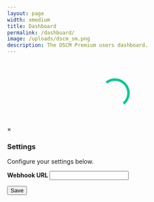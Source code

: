 ```yaml
---
layout: page
width: xmedium
title: Dashboard
permalink: /dashboard/
image: /uploads/dscm_sm.png
description: The DSCM Premium users dashboard.
---
```

<link rel="stylesheet" href="https://cdn.datatables.net/1.13.6/css/jquery.dataTables.min.css">
<link rel="stylesheet" href="/assets/css/dashboard.css">
<script type="text/javascript" src="https://cdn.datatables.net/1.13.6/js/jquery.dataTables.min.js"></script>
<script src="https://auth.magic.link/pnp/callback" data-magic-publishable-api-key="pk_live_3A7B3A29118F5872"></script>
<script type="text/javascript" src="/assets/js/dashboard.js"></script>

<p>
<div id="dashboardButtons" hidden>
<button class="uk-button uk-button-primary" onclick="showDetectionsOverview()">
  Detections overview
</button>&nbsp;
<button class="uk-button uk-button-primary" onclick="showInstallationsOverview()">
  Installations overview
</button>
&nbsp;<button id="subscription_button" class="uk-button uk-button-primary" onclick="location.href='https://billing.stripe.com/p/login/3cs18a29O1kk7zq4gg'">
  Manage subscription
</button>&nbsp;
<button class="uk-button uk-button-danger">
  <a href="/contact" style="color: #fff; border-bottom:0px">Need help?</a>
</button>
</div>
</p>

<script>
  var token = "";
  var u = "https://" + domain + "/dashboard";
  window.addEventListener('@magic/ready', (event) => {
    const { magic, idToken, userMetadata, oauth } = event.detail;
    token = idToken;

    $.ajax({
      url: u,
      dataType: 'json',
      beforeSend: function (request) { request.setRequestHeader("Authorization", "Bearer " + idToken); },
      success: function (data) {
        if (data.error && data.error === 'No Premium plan found.') {
          $('#loader').hide();
          $('#dashboardTitle').html("❌ Access denied. No Premium plan found. <a href='/?plan=premium'>Sign up here</a> to get Premium.");
          $('#dashboardTitle').removeAttr('hidden');
        } else {
          // Populate the history table
          $('#history_table').DataTable({
            data: data.data,
            order: [[0, 'desc']],
            columns: [
              { data: 'Date' },
              { data: 'Clone' },
              { data: 'Website' },
              { data: 'Statistics', render: function (data, type, row) { return data + ' views' } },
              {
                data: 'Automated analysis', render: function (data, type, row) {
                  if (data.startsWith('http')) {
                    return '<a href="' + data + '" style="border-bottom:0px;" target="_blank"><button class="uk-button uk-button-primary uk-button-small">Analysis</button></a>'
                  } else {
                    return '';
                  }
                }
              },
              {
                data: 'Mitigate threat', render: function (data, type, row) {
                  return '<button class="uk-button uk-button-primary uk-button-small" onclick="mitigate(\'' + data + '\', \'' + idToken + '\', \'block_user_input\')">Mitigate</button>'
                }
              },
              {
                data: 'Status', render: function (data, type, row) {
                  return data == "Offline" ? '<font color="red">' + data + '</font>' : '<font color="green">' + data + '</font>';
                }
              }
            ]
          });

          // Populate the installations table
          $('#installations_table').DataTable({
            data: data.installations,
            order: [[0, 'desc']],
            columns: [
              { data: 'Protected website' },
              { data: 'Personal link' },
              {
                data: 'Status', render: function (data, type, row) {
                  return data == "Online" ? '<font color="green">' + data + '</font>' : '<font color="red">' + data + '</font>';
                }
              },
              {
                data: 'Webhook', render: function (data, type, row) {
                  var span = document.getElementById('webhook_enabled');
                  if (data) {
                      span.innerHTML = '<font color="green">[ENABLED]</font>';
                  } else {
                      span.innerHTML = '<font color="red">[DISABLED]</font>';
                  }
                  return '<a style="border-bottom: none;" onclick="openModal(\'' + row.ID + '\', \'' + data + '\')" uk-toggle><button class="uk-button uk-button-primary uk-button-small">Configure</button></a>';
                }
              }
            ]
          });

          $('#installations_table_wrapper').hide();
          $('#table').removeAttr('hidden');
          $('#dashboardButtons').removeAttr('hidden');
          $('#dashboardTitle').removeAttr('hidden');
          $('#loader').hide();
          $("a[href*='/login']").attr("href", "/logout").text("Logout");
	        $('#subscription_button').attr('onclick', 'location.href=\'' + data.stripe_portal + '\'');
        }
      },
      error: function (error) {
        console.error(error);
      }
    });
  });
</script>

<div id="dashboardTitle" hidden>
<h2>My Dashboard</h2>
</div>
<div class="" style="height:150px;width:150px; margin:auto" id="loader">
<svg version="1.1" id="L9" xmlns="http://www.w3.org/2000/svg" xmlns:xlink="http://www.w3.org/1999/xlink" x="0px" y="0px"
  viewBox="0 0 100 100" enable-background="new 0 0 0 0" xml:space="preserve">
    <path fill="#05c896" d="M73,50c0-12.7-10.3-23-23-23S27,37.3,27,50 M30.9,50c0-10.5,8.5-19.1,19.1-19.1S69.1,39.5,69.1,50">
      <animateTransform 
         attributeName="transform" 
         attributeType="XML" 
         type="rotate"
         dur="0.7s" 
         from="0 50 50"
         to="360 50 50" 
         repeatCount="indefinite" />
  </path>
</svg>

</div>
<div id="table" hidden>
<table id="history_table" class="stripe" style="width:100%">
        <thead>
            <tr>
                <th>Last update</th>
                <th>Clone</th>
                <th>Cloned website</th>
                <th>Statistics</th>
                <th>Automated analysis</th>
                <th>Mitigate threat</th>
                <th>Status</th>
            </tr>
        </thead>
    </table>

<table id="installations_table" class="stripe" style="width:100%">
        <thead>
            <tr>
                <th>Protected website</th>
                <th>Personal link</th>
                <th>Status</th>
                <th>Settings</th>
            </tr>
        </thead>
    </table>
</div>

<!-- Settings Modal -->
<div id="myModal" class="modal">
  <div class="modal-content">
    <span class="close">&times;</span>
    <form id="settingsForm">
        <p><h3>Settings</h3>
        <p>Configure your settings below.</p>
        <b>Webhook URL <span id="webhook_enabled"></span></b>
        <input class="uk-input uk-border-rounded" type="text" id="site" name="site" style="display: none;">
        <input class="uk-input uk-border-rounded" type="text" id="webhookURL" name="webhookURL">
        <p>
        <button class="uk-button uk-button-primary uk-button-small" onclick="storeWebhook(document.getElementById('site').value, document.getElementById('webhookURL').value, token, event)">Save</button></p></p>
        <p id="messageLabel"></p>
    </form>
  </div>
</div>

<script>
  // Get the modal
  var modal = document.getElementById("myModal");

  // Get the <span> element that closes the modal
  var span = document.getElementsByClassName("close")[0];

  // When the user clicks on <span> (x), close the modal
  span.onclick = function() {
    //modal.style.display = "none";
    location.reload();
  }

  // When the user clicks anywhere outside of the modal, close it
  window.onclick = function(event) {
    if (event.target == modal) {
      //modal.style.display = "none";
      location.reload();
    }
  }
</script>

<script>
  function openModal(id, webhook) {
    modal.style.display = "block";
    document.getElementById('site').value = id;
    document.getElementById('webhookURL').value = webhook;
  }
</script>